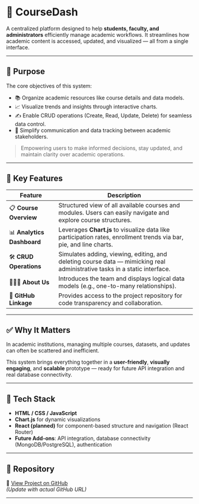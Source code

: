 # 📘 CourseDash

A centralized platform designed to help **students, faculty, and administrators** efficiently manage academic workflows. It streamlines how academic content is accessed, updated, and visualized — all from a single interface.

---

## 🎯 Purpose

The core objectives of this system:

- 📚 Organize academic resources like course details and data models.  
- 📈 Visualize trends and insights through interactive charts.  
- ✍️ Enable CRUD operations (Create, Read, Update, Delete) for seamless data control.  
- 🔁 Simplify communication and data tracking between academic stakeholders.  

> Empowering users to make informed decisions, stay updated, and maintain clarity over academic operations.

---

## 🔑 Key Features

| Feature              | Description |
|----------------------|-------------|
| 📋 **Course Overview** | Structured view of all available courses and modules. Users can easily navigate and explore course structures. |
| 📊 **Analytics Dashboard** | Leverages **Chart.js** to visualize data like participation rates, enrollment trends via bar, pie, and line charts. |
| 🛠️ **CRUD Operations** | Simulates adding, viewing, editing, and deleting course data — mimicking real administrative tasks in a static interface. |
| 👨‍👩‍👧 **About Us** | Introduces the team and displays logical data models (e.g., one-to-many relationships). |
| 🔗 **GitHub Linkage** | Provides access to the project repository for code transparency and collaboration. |

---

## ✅ Why It Matters

In academic institutions, managing multiple courses, datasets, and updates can often be scattered and inefficient.

This system brings everything together in a **user-friendly**, **visually engaging**, and **scalable** prototype — ready for future API integration and real database connectivity.

---

## 🚀 Tech Stack

- **HTML / CSS / JavaScript**
- **Chart.js** for dynamic visualizations
- **React (planned)** for component-based structure and navigation (React Router)
- **Future Add-ons**: API integration, database connectivity (MongoDB/PostgreSQL), authentication

---

## 📂 Repository

🔗 [View Project on GitHub](#)  
_*(Update with actual GitHub URL)*_

---
